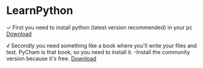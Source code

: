 # LearnPython
✓ First you need to install python (latest version recommended) in your pc
[Download](https://www.python.org/downloads/release/python-3107/) 

√ Secondly you need something like a book where you'll write your files and test. PyCham is that book, so you need to install it.
-Install the community version because it's free.
[Download](https://www.jetbrains.com/pycharm/download/#section=windows)
